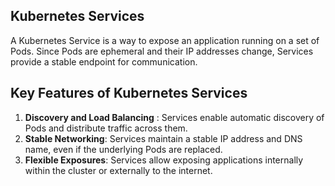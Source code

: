 ## Kubernetes Services
A Kubernetes Service is a way to expose an application running on a set of Pods. Since Pods are ephemeral and their IP addresses change, Services provide a stable endpoint for communication.
## Key Features of Kubernetes Services
1. **Discovery and Load Balancing** : Services enable automatic discovery of Pods and distribute traffic across them.
2. **Stable Networking**: Services maintain a stable IP address and DNS name, even if the underlying Pods are replaced.
3. **Flexible Exposures**: Services allow exposing applications internally within the cluster or externally to the internet.
